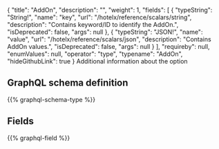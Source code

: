 {
  "title": "AddOn",
  "description": "",
  "weight": 1,
  "fields": [
    {
      "typeString": "String!",
      "name": "key",
      "url": "/hotelx/reference/scalars/string",
      "description": "Contains keyword/ID to identify the AddOn.",
      "isDeprecated": false,
      "args": null
    },
    {
      "typeString": "JSON!",
      "name": "value",
      "url": "/hotelx/reference/scalars/json",
      "description": "Contains AddOn values.",
      "isDeprecated": false,
      "args": null
    }
  ],
  "requireby": null,
  "enumValues": null,
  "operator": "type",
  "typename": "AddOn",
  "hideGithubLink": true
}
Additional information about the option
## GraphQL schema definition

{{% graphql-schema-type %}}

## Fields

{{% graphql-field %}}
